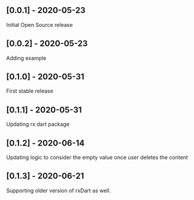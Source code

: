 ## [0.0.1] - 2020-05-23
   Initial Open Source release
   
## [0.0.2] - 2020-05-23
   Adding example
   
 ## [0.1.0] - 2020-05-31
   First stable release
   
  ## [0.1.1] - 2020-05-31
   Updating rx dart package
   
  ## [0.1.2] - 2020-06-14
   Updating logic to consider the empty value once user deletes the content
   
  ## [0.1.3] - 2020-06-21
   Supporting older version of rxDart as well.

